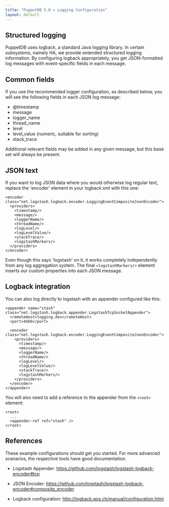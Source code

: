 ```yaml
---
title: "PuppetDB 5.0 » Logging Configuration"
layout: default
---
```


Structured logging
-----

PuppetDB uses logback, a standard Java logging library. In certain subsystems,
namely HA, we provide extended structured logging information. By configuring
logback appropriately, you get JSON-formatted log messages with event-specific
fields in each message.

## Common fields

If you use the recommended logger configuration, as described below, you will
see the following fields in each JSON log message:

* @timestamp
* message
* logger_name
* thread_name
* level
* level_value (numeric, suitable for sorting)
* stack_trace

Additional relevant fields may be added in any given message, but this base set
will always be present.

## JSON text

If you want to log JSON data where you would otherwise log regular text, replace the 'encoder' element in
your logback.xml with this one:

    <encoder class="net.logstash.logback.encoder.LoggingEventCompositeJsonEncoder">
      <providers>
        <timestamp/>
        <message/>
        <loggerName/>
        <threadName/>
        <logLevel/>
        <logLevelValue/>
        <stackTrace/>
        <logstashMarkers/>
      </providers>
    </encoder>

Even though this says 'logstash' on it, it works completely independently from
any log aggregation system. The final `<logstashMarkers/>` element inserts our
custom properties into each JSON message.

## Logback integration

You can also log directly to logstash with an appender configured like this:

    <appender name="stash" class="net.logstash.logback.appender.LogstashTcpSocketAppender">
      <remoteHost>logging.dev</remoteHost>
      <port>4560</port>

      <encoder class="net.logstash.logback.encoder.LoggingEventCompositeJsonEncoder">
        <providers>
          <timestamp/>
          <message/>
          <loggerName/>
          <threadName/>
          <logLevel/>
          <logLevelValue/>
          <stackTrace/>
          <logstashMarkers/>
        </providers>
      </encoder>
    </appender>

You will also need to add a reference to the appender from the `<root>` element:

    <root>
      ...
      <appender-ref ref="stash" />
    </root>

## References

These example configurations should get you started. For more advanced
scenarios, the respective tools have good documentation.

* Logstash Appender: https://github.com/logstash/logstash-logback-encoder#tcp

* JSON Encoder: https://github.com/logstash/logstash-logback-encoder#composite_encoder

* Logback configuration: http://logback.qos.ch/manual/configuration.html
